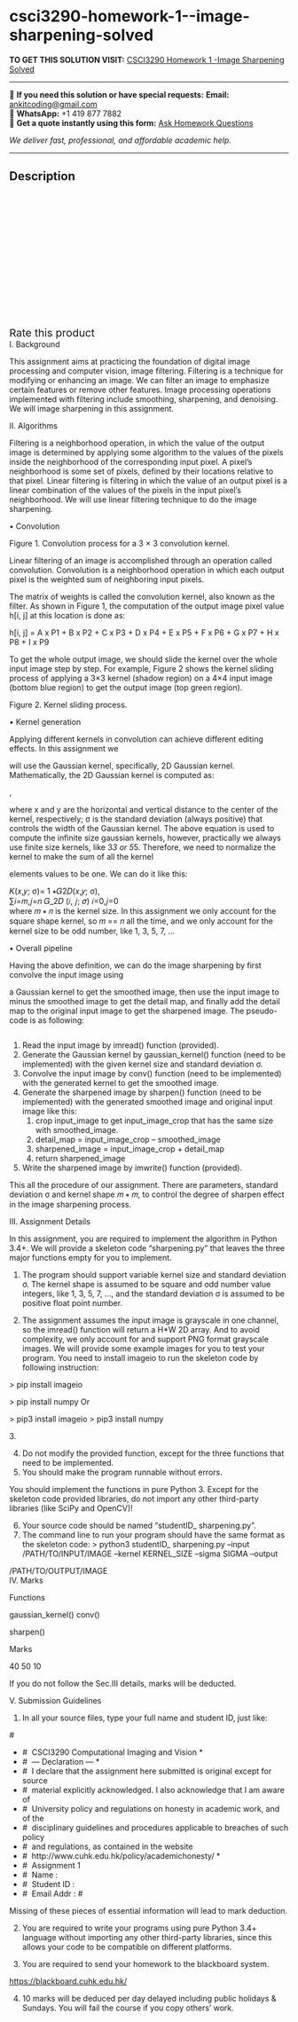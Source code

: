 # csci3290-homework-1--image-sharpening-solved
**TO GET THIS SOLUTION VISIT:** [CSCI3290 Homework 1 -Image Sharpening Solved](https://www.ankitcodinghub.com/product/csci3290-homework-1-image-sharpening-solved/)


---

📩 **If you need this solution or have special requests:** **Email:** ankitcoding@gmail.com  
📱 **WhatsApp:** +1 419 877 7882  
📄 **Get a quote instantly using this form:** [Ask Homework Questions](https://www.ankitcodinghub.com/services/ask-homework-questions/)

*We deliver fast, professional, and affordable academic help.*

---

<h2>Description</h2>



<div class="kk-star-ratings kksr-auto kksr-align-center kksr-valign-top" data-payload="{&quot;align&quot;:&quot;center&quot;,&quot;id&quot;:&quot;92227&quot;,&quot;slug&quot;:&quot;default&quot;,&quot;valign&quot;:&quot;top&quot;,&quot;ignore&quot;:&quot;&quot;,&quot;reference&quot;:&quot;auto&quot;,&quot;class&quot;:&quot;&quot;,&quot;count&quot;:&quot;0&quot;,&quot;legendonly&quot;:&quot;&quot;,&quot;readonly&quot;:&quot;&quot;,&quot;score&quot;:&quot;0&quot;,&quot;starsonly&quot;:&quot;&quot;,&quot;best&quot;:&quot;5&quot;,&quot;gap&quot;:&quot;4&quot;,&quot;greet&quot;:&quot;Rate this product&quot;,&quot;legend&quot;:&quot;0\/5 - (0 votes)&quot;,&quot;size&quot;:&quot;24&quot;,&quot;title&quot;:&quot;CSCI3290 Homework 1 -Image Sharpening Solved&quot;,&quot;width&quot;:&quot;0&quot;,&quot;_legend&quot;:&quot;{score}\/{best} - ({count} {votes})&quot;,&quot;font_factor&quot;:&quot;1.25&quot;}">

<div class="kksr-stars">

<div class="kksr-stars-inactive">
            <div class="kksr-star" data-star="1" style="padding-right: 4px">


<div class="kksr-icon" style="width: 24px; height: 24px;"></div>
        </div>
            <div class="kksr-star" data-star="2" style="padding-right: 4px">


<div class="kksr-icon" style="width: 24px; height: 24px;"></div>
        </div>
            <div class="kksr-star" data-star="3" style="padding-right: 4px">


<div class="kksr-icon" style="width: 24px; height: 24px;"></div>
        </div>
            <div class="kksr-star" data-star="4" style="padding-right: 4px">


<div class="kksr-icon" style="width: 24px; height: 24px;"></div>
        </div>
            <div class="kksr-star" data-star="5" style="padding-right: 4px">


<div class="kksr-icon" style="width: 24px; height: 24px;"></div>
        </div>
    </div>

<div class="kksr-stars-active" style="width: 0px;">
            <div class="kksr-star" style="padding-right: 4px">


<div class="kksr-icon" style="width: 24px; height: 24px;"></div>
        </div>
            <div class="kksr-star" style="padding-right: 4px">


<div class="kksr-icon" style="width: 24px; height: 24px;"></div>
        </div>
            <div class="kksr-star" style="padding-right: 4px">


<div class="kksr-icon" style="width: 24px; height: 24px;"></div>
        </div>
            <div class="kksr-star" style="padding-right: 4px">


<div class="kksr-icon" style="width: 24px; height: 24px;"></div>
        </div>
            <div class="kksr-star" style="padding-right: 4px">


<div class="kksr-icon" style="width: 24px; height: 24px;"></div>
        </div>
    </div>
</div>


<div class="kksr-legend" style="font-size: 19.2px;">
            <span class="kksr-muted">Rate this product</span>
    </div>
    </div>
<div class="page" title="Page 1">
<div class="layoutArea">
<div class="column">
I. Background

This assignment aims at practicing the foundation of digital image processing and computer vision, image filtering. Filtering is a technique for modifying or enhancing an image. We can filter an image to emphasize certain features or remove other features. Image processing operations implemented with filtering include smoothing, sharpening, and denoising. We will image sharpening in this assignment.

II. Algorithms

Filtering is a neighborhood operation, in which the value of the output image is determined by applying some algorithm to the values of the pixels inside the neighborhood of the corresponding input pixel. A pixel’s neighborhood is some set of pixels, defined by their locations relative to that pixel. Linear filtering is filtering in which the value of an output pixel is a linear combination of the values of the pixels in the input pixel’s neighborhood. We will use linear filtering technique to do the image sharpening.

• Convolution

Figure 1. Convolution process for a 3 × 3 convolution kernel.

Linear filtering of an image is accomplished through an operation called convolution. Convolution is a neighborhood operation in which each output pixel is the weighted sum of neighboring input pixels.

</div>
</div>
</div>
<div class="page" title="Page 2">
<div class="layoutArea">
<div class="column">
The matrix of weights is called the convolution kernel, also known as the filter. As shown in Figure 1, the computation of the output image pixel value h[i, j] at this location is done as:

h[i, j] = A x P1 + B x P2 + C x P3 + D x P4 + E x P5 + F x P6 + G x P7 + H x P8 + I x P9

To get the whole output image, we should slide the kernel over the whole input image step by step. For example, Figure 2 shows the kernel sliding process of applying a 3×3 kernel (shadow region) on a 4×4 input image (bottom blue region) to get the output image (top green region).

Figure 2. Kernel sliding process.

• Kernel generation

Applying different kernels in convolution can achieve different editing effects. In this assignment we

will use the Gaussian kernel, specifically, 2D Gaussian kernel. Mathematically, the 2D Gaussian kernel is computed as:

,

where x and y are the horizontal and vertical distance to the center of the kernel, respectively; σ is the standard deviation (always positive) that controls the width of the Gaussian kernel. The above equation is used to compute the infinite size gaussian kernels, however, practically we always use finite size kernels, like 3*3 or 5*5. Therefore, we need to normalize the kernel to make the sum of all the kernel

elements values to be one. We can do it like this:

</div>
</div>
<div class="layoutArea">
<div class="column">
𝐾(𝑥,𝑦; σ)= 1 ∗𝐺2𝐷(𝑥,𝑦; σ),

</div>
</div>
<div class="layoutArea">
<div class="column">
∑𝑖=𝑚,𝑗=𝑛 𝐺_2𝐷 (𝑖, 𝑗; 𝜎) 𝑖=0,𝑗=0

</div>
</div>
<div class="layoutArea">
<div class="column">
where 𝑚 ∗ 𝑛 is the kernel size. In this assignment we only account for the square shape kernel, so 𝑚 == 𝑛 all the time, and we only account for the kernel size to be odd number, like 1, 3, 5, 7, …

• Overall pipeline

Having the above definition, we can do the image sharpening by first convolve the input image using

a Gaussian kernel to get the smoothed image, then use the input image to minus the smoothed image to get the detail map, and finally add the detail map to the original input image to get the sharpened image. The pseudo-code is as following:

</div>
</div>
</div>
<div class="page" title="Page 3">
<div class="section">
<div class="layoutArea">
<div class="column">
<ol>
<li>Read the input image by imread() function (provided).</li>
<li>Generate the Gaussian kernel by gaussian_kernel() function (need to be implemented) with the
given kernel size and standard deviation σ.
</li>
<li>Convolve the input image by conv() function (need to be implemented) with the generated
kernel to get the smoothed image.
</li>
<li>Generate the sharpened image by sharpen() function (need to be implemented) with the
generated smoothed image and original input image like this:

<ol>
<li>crop input_image to get input_image_crop that has the same size with smoothed_image.</li>
<li>detail_map = input_image_crop – smoothed_image</li>
<li>sharpened_image = input_image_crop + detail_map</li>
<li>return sharpened_image</li>
</ol>
</li>
<li>Write the sharpened image by imwrite() function (provided).</li>
</ol>
</div>
</div>
</div>
<div class="layoutArea">
<div class="column">
This all the procedure of our assignment. There are parameters, standard deviation σ and kernel shape 𝑚 ∗ 𝑚, to control the degree of sharpen effect in the image sharpening process.

III. Assignment Details

In this assignment, you are required to implement the algorithm in Python 3.4+. We will provide a skeleton code “sharpening.py” that leaves the three major functions empty for you to implement.

1. The program should support variable kernel size and standard deviation σ. The kernel shape is assumed to be square and odd number value integers, like 1, 3, 5, 7, …, and the standard deviation σ is assumed to be positive float point number.

2. The assignment assumes the input image is grayscale in one channel, so the imread() function will return a H*W 2D array. And to avoid complexity, we only account for and support PNG format grayscale images. We will provide some example images for you to test your program. You need to install imageio to run the skeleton code by following instruction:

</div>
</div>
<div class="layoutArea">
<div class="column">
&gt; pip install imageio

&gt; pip install numpy Or

&gt; pip3 install imageio &gt; pip3 install numpy

</div>
</div>
<div class="layoutArea">
<div class="column">
3.

<ol start="4">
<li>Do not modify the provided function, except for the three functions that need to be implemented.</li>
<li>You should make the program runnable without errors.</li>
</ol>
</div>
</div>
<div class="layoutArea">
<div class="column">
You should implement the functions in pure Python 3. Except for the skeleton code provided libraries, do not import any other third-party libraries (like SciPy and OpenCV)!

</div>
</div>
</div>
<div class="page" title="Page 4">
<div class="layoutArea">
<div class="column">
<ol start="6">
<li>Your source code should be named “studentID_ sharpening.py”.</li>
<li>The command line to run your program should have the same format as the skeleton code:
&gt; python3 studentID_ sharpening.py –input /PATH/TO/INPUT/IMAGE –kernel KERNEL_SIZE –sigma SIGMA –output
</li>
</ol>
/PATH/TO/OUTPUT/IMAGE

</div>
</div>
<div class="layoutArea">
<div class="column">
IV. Marks

Functions

gaussian_kernel() conv()

sharpen()

</div>
<div class="column">
Marks

40 50 10

</div>
</div>
<div class="layoutArea">
<div class="column">
If you do not follow the Sec.III details, marks will be deducted.

V. Submission Guidelines

1. In all your source files, type your full name and student ID, just like:

</div>
</div>
<div class="section">
<div class="layoutArea">
<div class="column">
#

<ul>
<li># &nbsp;CSCI3290 Computational Imaging and Vision *</li>
<li># &nbsp;— Declaration — *</li>
<li># &nbsp;I declare that the assignment here submitted is original except for source</li>
<li># &nbsp;material explicitly acknowledged. I also acknowledge that I am aware of</li>
<li># &nbsp;University policy and regulations on honesty in academic work, and of the</li>
<li># &nbsp;disciplinary guidelines and procedures applicable to breaches of such policy</li>
<li># &nbsp;and regulations, as contained in the website</li>
<li># &nbsp;http://www.cuhk.edu.hk/policy/academichonesty/ *</li>
<li># &nbsp;Assignment 1</li>
<li># &nbsp;Name :</li>
<li># &nbsp;Student ID :</li>
<li># &nbsp;Email Addr : #</li>
</ul>
</div>
</div>
</div>
<div class="layoutArea">
<div class="column">
Missing of these pieces of essential information will lead to mark deduction.

2. You are required to write your programs using pure Python 3.4+ language without importing any other third-party libraries, since this allows your code to be compatible on different platforms.

3. You are required to send your homework to the blackboard system.

https://blackboard.cuhk.edu.hk/

4. 10 marks will be deduced per day delayed including public holidays &amp; Sundays. You will fail the course if you copy others’ work.

</div>
</div>
</div>
